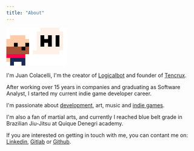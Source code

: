 ```yaml
---
title: "About"
---
```


![Juan Colacelli](juancolacelli.png)

I'm Juan Colacelli, I'm the creator of [Logicalbot](https://logicalbot.com) and founder of [Tencrux](https://tencrux.com).

After working over 15 years in companies and graduating as Software Analyst, I started my current indie game developer career.

I'm passionate about [development](/tags/dev), art, music and [indie games](/tags/indiedev).

I'm also a fan of martial arts, and currently I reached blue belt grade in Brazilian Jiu-Jitsu at Quique Denegri academy.

If you are interested on getting in touch with me, you can contant me on: [Linkedin](https://linkedin.com/juancolacelli), [Gitlab](https://gitlab.com/juancolacelli) or [Github](https://github.com/juancolacelli).
